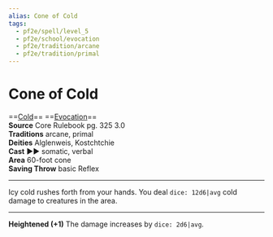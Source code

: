 ```yaml
---
alias: Cone of Cold
tags:
  - pf2e/spell/level_5
  - pf2e/school/evocation
  - pf2e/tradition/arcane
  - pf2e/tradition/primal
---
```


# Cone of Cold

==[Cold](../../../Traits/Cold.md)== ==[Evocation](../../../Traits/Evocation.md)==  
__Source__ Core Rulebook pg. 325 3.0  
**Traditions** arcane, primal  
**Deities** Alglenweis, Kostchtchie  
**Cast** ►► somatic, verbal  
**Area** 60-foot cone  
**Saving Throw** basic Reflex

---

Icy cold rushes forth from your hands. You deal `dice: 12d6|avg` cold damage to creatures in the area.

<hr>

**Heightened (+1)** The damage increases by `dice: 2d6|avg`.
